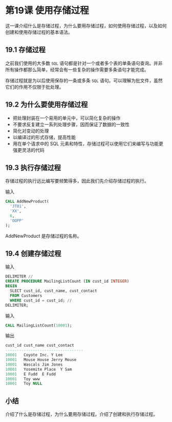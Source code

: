 # 第19课 使用存储过程

这一课介绍什么是存储过程，为什么要用存储过程，如何使用存储过程，以及如何创建和使用存储过程的基本语法。

## 19.1 存储过程

之前我们使用的大多数 `SQL` 语句都是针对一个或者多个表的单条语句查询。并非所有操作都那么简单，经常会有一些复杂的操作需要多条语句才能完成。

存储过程就是为以后使用保存的一条或多条 `SQL` 语句。可以理解为批文件，虽然它们的作用不仅限于批处理。

## 19.2 为什么要使用存储过程

- 把处理封装在一个易用的单元中，可以简化复杂的操作
- 不要求反复建立一系列处理步骤，因而保证了数据的一致性
- 简化对变动的处理
- 以编译过的形式存储，提高性能
- 用在单个请求中的 SQL 元素和特性，存储过程可以使用它们来编写与功能更强更灵活的代码

## 19.3 执行存储过程

存储过程的执行远比编写要频繁得多，因此我们先介绍存储过程的执行。

输入

```sql
CALL AddNewProduct(
  'JT01',
  'XX',
  6,
  'OOPP'
);
```

AddNewProduct 是存储过程的名称。

## 19.4 创建存储过程

输入

```sql
DELIMITER //
CREATE PROCEDURE MailingListCount (IN cust_id INTEGER)
BEGIN
  SLECT cust_id, cust_name, cust_contact
  FROM Customers
  WHERE cust_id = cust_id; //
DELIMITER;
```

输入

```sql
CALL MailingListCount(10001);
```

输出

```sql
cust_id cust_name cust_contact
----------------------------------
10001	Coyote Inc.	Y Lee
10001	Mouse House	Jerry Mouse
10001	Wascals	Jim Jones
10001	Yosemite Place	Y Sam
10001	E Fudd	E Fudd
10001	Toy	www
10001	Toy	NULL
```

## 小结

介绍了什么是存储过程，为什么要用存储过程。介绍了创建和执行存储过程。
